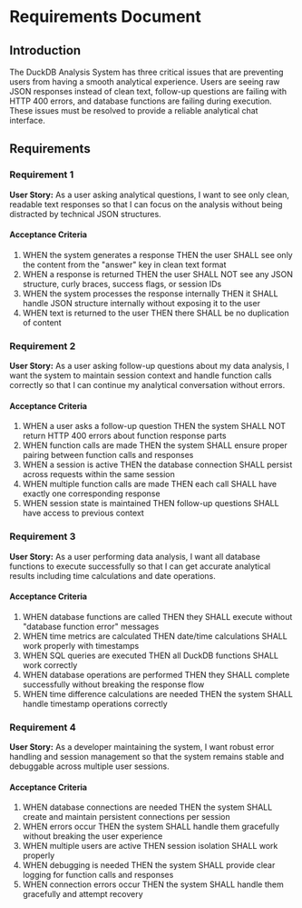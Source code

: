 # Requirements Document

## Introduction

The DuckDB Analysis System has three critical issues that are preventing users from having a smooth analytical experience. Users are seeing raw JSON responses instead of clean text, follow-up questions are failing with HTTP 400 errors, and database functions are failing during execution. These issues must be resolved to provide a reliable analytical chat interface.

## Requirements

### Requirement 1

**User Story:** As a user asking analytical questions, I want to see only clean, readable text responses so that I can focus on the analysis without being distracted by technical JSON structures.

#### Acceptance Criteria

1. WHEN the system generates a response THEN the user SHALL see only the content from the "answer" key in clean text format
2. WHEN a response is returned THEN the user SHALL NOT see any JSON structure, curly braces, success flags, or session IDs
3. WHEN the system processes the response internally THEN it SHALL handle JSON structure internally without exposing it to the user
4. WHEN text is returned to the user THEN there SHALL be no duplication of content

### Requirement 2

**User Story:** As a user asking follow-up questions about my data analysis, I want the system to maintain session context and handle function calls correctly so that I can continue my analytical conversation without errors.

#### Acceptance Criteria

1. WHEN a user asks a follow-up question THEN the system SHALL NOT return HTTP 400 errors about function response parts
2. WHEN function calls are made THEN the system SHALL ensure proper pairing between function calls and responses
3. WHEN a session is active THEN the database connection SHALL persist across requests within the same session
4. WHEN multiple function calls are made THEN each call SHALL have exactly one corresponding response
5. WHEN session state is maintained THEN follow-up questions SHALL have access to previous context

### Requirement 3

**User Story:** As a user performing data analysis, I want all database functions to execute successfully so that I can get accurate analytical results including time calculations and date operations.

#### Acceptance Criteria

1. WHEN database functions are called THEN they SHALL execute without "database function error" messages
2. WHEN time metrics are calculated THEN date/time calculations SHALL work properly with timestamps
3. WHEN SQL queries are executed THEN all DuckDB functions SHALL work correctly
4. WHEN database operations are performed THEN they SHALL complete successfully without breaking the response flow
5. WHEN time difference calculations are needed THEN the system SHALL handle timestamp operations correctly

### Requirement 4

**User Story:** As a developer maintaining the system, I want robust error handling and session management so that the system remains stable and debuggable across multiple user sessions.

#### Acceptance Criteria

1. WHEN database connections are needed THEN the system SHALL create and maintain persistent connections per session
2. WHEN errors occur THEN the system SHALL handle them gracefully without breaking the user experience
3. WHEN multiple users are active THEN session isolation SHALL work properly
4. WHEN debugging is needed THEN the system SHALL provide clear logging for function calls and responses
5. WHEN connection errors occur THEN the system SHALL handle them gracefully and attempt recovery